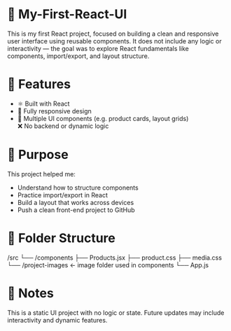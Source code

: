 <h1>🚀 My-First-React-UI</h1> 

This is my first React project, focused on building a clean and responsive user interface using reusable components. It does not include any logic or interactivity — the goal was to explore React fundamentals like components, import/export, and layout structure. <br>

 <h1>🧩 Features</h1>
 
- ⚛️ Built with React <br>
- 📱 Fully responsive design <br>
- 🧱 Multiple UI components (e.g. product cards, layout grids) <br>
❌ No backend or dynamic logic <br>

<h1>🎯 Purpose</h1>

This project helped me:
- Understand how to structure components <br>
- Practice import/export in React <br>
- Build a layout that works across devices <br>
- Push a clean front-end project to GitHub <br>

<h1>📁 Folder Structure</h1>

/src
  └── /components
        ├── Products.jsx
        ├── product.css
        ├── media.css
        └── /project-images   ← image folder used in components
  └── App.js
  
  <h1>📝 Notes</h1>
This is a static UI project with no logic or state. Future updates may include interactivity and dynamic features.
